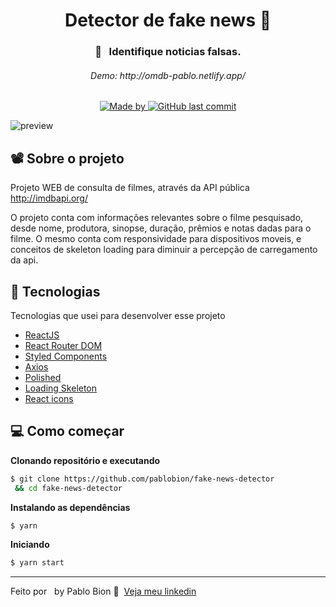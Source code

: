 <h1 align="center">Detector de fake news 📰</h1>


<h3 align="center" justify="center">🔎&nbsp;&nbsp;&nbsp;Identifique noticias falsas.</h3>

<h6 align="center">Demo: http://omdb-pablo.netlify.app/</h6>

<p align="center">
  <a href="https://www.linkedin.com/in/pablobion/">
    <img alt="Made by" src="https://img.shields.io/badge/made%20by-Pablo%20Bion-%23FF9000">
  </a>

  <a href="https://github.com/pablobion/omdb/commits/master">
    <img alt="GitHub last commit" src="https://img.shields.io/github/last-commit/pablobion/omdb?color=%23FF9000">
  </a>
</p>


<img src="src/assets/preview.png" alt="preview">

## 📽 Sobre o projeto

Projeto WEB de consulta de filmes, através da API pública http://imdbapi.org/

O projeto conta com informações relevantes sobre o filme pesquisado, desde nome, produtora, sinopse, duração, prêmios e notas dadas para o filme.
O mesmo conta com responsividade para dispositivos moveis, e conceitos de skeleton loading para diminuir a percepção de carregamento da api.



## 🚀 Tecnologias

Tecnologias que usei para desenvolver esse projeto

- [ReactJS](https://reactjs.org/)
- [React Router DOM](https://reacttraining.com/react-router/)
- [Styled Components](https://styled-components.com/)
- [Axios](https://github.com/axios/axios)
- [Polished](https://github.com/styled-components/polished)
- [Loading Skeleton](https://www.npmjs.com/package/react-loading-skeleton)
- [React icons](https://react-icons.github.io/react-icons/)



## 💻 Como começar 


**Clonando repositório e executando**

```bash
$ git clone https://github.com/pablobion/fake-news-detector
 && cd fake-news-detector

```

**Instalando as dependências**

```bash
$ yarn
```

**Iniciando**

```bash
$ yarn start
```




---

Feito por &nbsp; by Pablo Bion 👋 &nbsp;[Veja meu linkedin](www.linkedin.com/in/pablobion)
